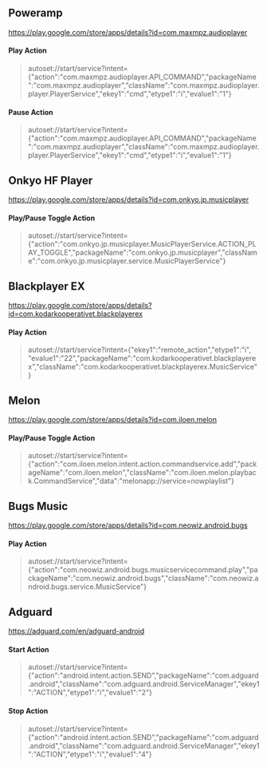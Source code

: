 ## Poweramp
https://play.google.com/store/apps/details?id=com.maxmpz.audioplayer

#### Play Action

>autoset://start/service?intent={"action":"com.maxmpz.audioplayer.API_COMMAND","packageName":"com.maxmpz.audioplayer","className":"com.maxmpz.audioplayer.player.PlayerService","ekey1":"cmd","etype1":"i","evalue1":"1"}

#### Pause Action

>autoset://start/service?intent={"action":"com.maxmpz.audioplayer.API_COMMAND","packageName":"com.maxmpz.audioplayer","className":"com.maxmpz.audioplayer.player.PlayerService","ekey1":"cmd","etype1":"i","evalue1":"1"}



## Onkyo HF Player
https://play.google.com/store/apps/details?id=com.onkyo.jp.musicplayer

#### Play/Pause Toggle Action

>autoset://start/service?intent={"action":"com.onkyo.jp.musicplayer.MusicPlayerService.ACTION_PLAY_TOGGLE","packageName":"com.onkyo.jp.musicplayer","className":"com.onkyo.jp.musicplayer.service.MusicPlayerService"}




## Blackplayer EX
https://play.google.com/store/apps/details?id=com.kodarkooperativet.blackplayerex

#### Play Action

>autoset://start/service?intent={"ekey1":"remote_action","etype1":"i", "evalue1":"22","packageName":"com.kodarkooperativet.blackplayerex","className":"com.kodarkooperativet.blackplayerex.MusicService"}



## Melon 
https://play.google.com/store/apps/details?id=com.iloen.melon

#### Play/Pause Toggle Action

>autoset://start/service?intent={"action":"com.iloen.melon.intent.action.commandservice.add","packageName":"com.iloen.melon","className":"com.iloen.melon.playback.CommandService","data":"melonapp://service=nowplaylist"}



## Bugs Music
https://play.google.com/store/apps/details?id=com.neowiz.android.bugs

#### Play Action

>autoset://start/service?intent={"action":"com.neowiz.android.bugs.musicservicecommand.play","packageName":"com.neowiz.android.bugs","className":"com.neowiz.android.bugs.service.MusicService"}




## Adguard
https://adguard.com/en/adguard-android

#### Start Action

>autoset://start/service?intent={"action":"android.intent.action.SEND","packageName":"com.adguard.android","className":"com.adguard.android.ServiceManager","ekey1":"ACTION","etype1":"i","evalue1":"2"}

#### Stop Action

>autoset://start/service?intent={"action":"android.intent.action.SEND","packageName":"com.adguard.android","className":"com.adguard.android.ServiceManager","ekey1":"ACTION","etype1":"i","evalue1":"4"}



